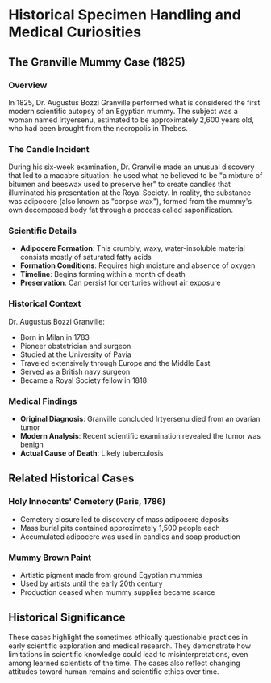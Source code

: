 # Historical Specimen Handling and Medical Curiosities

## The Granville Mummy Case (1825)

### Overview
In 1825, Dr. Augustus Bozzi Granville performed what is considered the first modern scientific autopsy of an Egyptian mummy. The subject was a woman named Irtyersenu, estimated to be approximately 2,600 years old, who had been brought from the necropolis in Thebes.

### The Candle Incident
During his six-week examination, Dr. Granville made an unusual discovery that led to a macabre situation: he used what he believed to be "a mixture of bitumen and beeswax used to preserve her" to create candles that illuminated his presentation at the Royal Society. In reality, the substance was adipocere (also known as "corpse wax"), formed from the mummy's own decomposed body fat through a process called saponification.

### Scientific Details
- **Adipocere Formation**: This crumbly, waxy, water-insoluble material consists mostly of saturated fatty acids
- **Formation Conditions**: Requires high moisture and absence of oxygen
- **Timeline**: Begins forming within a month of death
- **Preservation**: Can persist for centuries without air exposure

### Historical Context
Dr. Augustus Bozzi Granville:
- Born in Milan in 1783
- Pioneer obstetrician and surgeon
- Studied at the University of Pavia
- Traveled extensively through Europe and the Middle East
- Served as a British navy surgeon
- Became a Royal Society fellow in 1818

### Medical Findings
- **Original Diagnosis**: Granville concluded Irtyersenu died from an ovarian tumor
- **Modern Analysis**: Recent scientific examination revealed the tumor was benign
- **Actual Cause of Death**: Likely tuberculosis

## Related Historical Cases

### Holy Innocents' Cemetery (Paris, 1786)
- Cemetery closure led to discovery of mass adipocere deposits
- Mass burial pits contained approximately 1,500 people each
- Accumulated adipocere was used in candles and soap production

### Mummy Brown Paint
- Artistic pigment made from ground Egyptian mummies
- Used by artists until the early 20th century
- Production ceased when mummy supplies became scarce

## Historical Significance
These cases highlight the sometimes ethically questionable practices in early scientific exploration and medical research. They demonstrate how limitations in scientific knowledge could lead to misinterpretations, even among learned scientists of the time. The cases also reflect changing attitudes toward human remains and scientific ethics over time. 